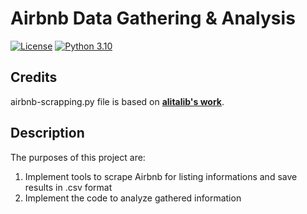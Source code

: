# Airbnb Data Gathering & Analysis

[![License](https://img.shields.io/badge/license-Unlicense-blue)](https://unlicense.org/)
[![Python 3.10](https://img.shields.io/badge/Python-3.10-green.svg)](https://shields.io/)

## Credits
airbnb-scrapping.py file is based on [**alitalib's work**](https://github.com/alitalib/AirbnbScrape).

## Description
The purposes of this project are:
1) Implement tools to scrape Airbnb for listing informations and save results in .csv format
2) Implement the code to analyze gathered information
